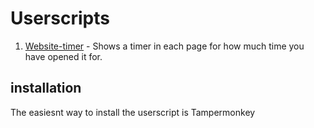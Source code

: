 # Userscripts
01. [Website-timer](https://github.com/aliffarzanzim/Userscripts/raw/master/Website-Timer.user.js) - Shows a timer in each page for how much time you have opened it for.

## installation

The easiesnt way to install the userscript is Tampermonkey
